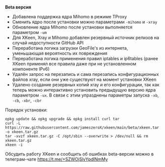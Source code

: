 **Beta версия**

- Добавлена поддержка ядра Mihomo в режиме TProxy
- Сменить ядро после установки можно параметрами `-mihomo` и `-xray`
- Обновление ядра Mihomo после установки выполняется параметром `-um`
- Для XKeen, Xray и Mihomo добавлен резервный источник релизов на случай недоступности GitHub API
- Переработана логика загрузки GeoFile's из интернета, уменьшающая вероятность их повреждения
- Переработана логика применения правил iptables и ip6tables (ранее XKeen применял все правила даже при не установленном компоненте IPv6)
- Удалён запрос на перезапись и сама перезапись конфигурационных файлов xray, если они уже существуют на момент установки XKeen
- Удалено создание резервных копий xray и его конфигурации, так как теперь можно интерактивно установить предыдущую версию ядра параметром `-ux`. В связи с этим упразднены параметры запуска `-xb`, `-cb`, `-xbr`, `-cbr`

Порядок установки:
```
opkg update && opkg upgrade && opkg install curl tar
curl -L https://raw.githubusercontent.com/jameszeroX/xkeen/main/beta/xkeen.tar.gz -o xkeen.tar.gz
tar -xvzf xkeen.tar.gz -C /opt/sbin --overwrite > /dev/null && rm xkeen.tar.gz
xkeen -i
```

Обсудить работу XKeen и сообщить об ошибках beta-версии можно в телеграм-чате https://t.me/+SZWOjSlvYpdlNmMy
